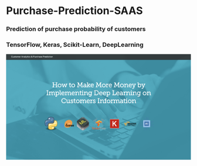 # Purchase-Prediction-SAAS
### Prediction of purchase probability of customers
### TensorFlow, Keras, Scikit-Learn, DeepLearning

![](images/first.png)
